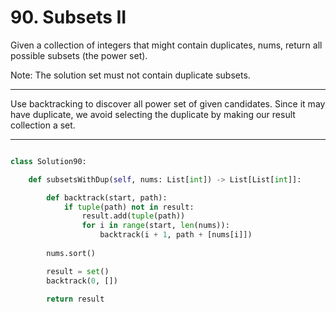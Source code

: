 # 90. Subsets II

Given a collection of integers that might contain duplicates, nums, return all possible subsets (the power set).

Note: The solution set must not contain duplicate subsets.

---

Use backtracking to discover all power set of given candidates. Since it may
have duplicate, we avoid selecting the duplicate by making our result
collection a set.

---

```python

class Solution90:

    def subsetsWithDup(self, nums: List[int]) -> List[List[int]]:

        def backtrack(start, path):
            if tuple(path) not in result:
                result.add(tuple(path))
                for i in range(start, len(nums)):
                    backtrack(i + 1, path + [nums[i]])
                
        nums.sort()

        result = set()
        backtrack(0, [])

        return result
```
